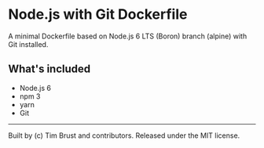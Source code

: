 # Node.js with Git Dockerfile

A minimal Dockerfile based on Node.js 6 LTS (Boron) branch (alpine) with Git installed.

## What's included

* Node.js 6
* npm 3
* yarn
* Git

---
Built by (c) Tim Brust and contributors. Released under the MIT license.
